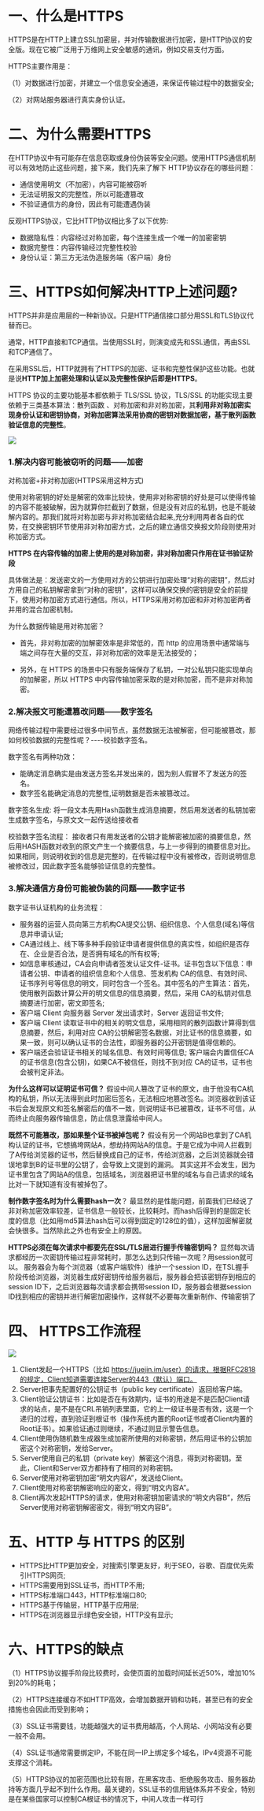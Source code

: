 # 一、什么是HTTPS
HTTPS是在HTTP上建立SSL加密层，并对传输数据进行加密，是HTTP协议的安全版。现在它被广泛用于万维网上安全敏感的通讯，例如交易支付方面。

HTTPS主要作用是：

（1）对数据进行加密，并建立一个信息安全通道，来保证传输过程中的数据安全;

（2）对网站服务器进行真实身份认证。
# 二、为什么需要HTTPS
在HTTP协议中有可能存在信息窃取或身份伪装等安全问题。使用HTTPS通信机制可以有效地防止这些问题，接下来，我们先来了解下
HTTP协议存在的哪些问题：

 - 通信使用明文（不加密），内容可能被窃听
 - 无法证明报文的完整性，所以可能遭篡改
 - 不验证通信方的身份，因此有可能遭遇伪装

 反观HTTPS协议，它比HTTP协议相比多了以下优势:
- 数据隐私性：内容经过对称加密，每个连接生成一个唯一的加密密钥
- 数据完整性：内容传输经过完整性校验
- 身份认证：第三方无法伪造服务端（客户端）身份

# 三、HTTPS如何解决HTTP上述问题?
HTTPS并非是应用层的一种新协议。只是HTTP通信接口部分用SSL和TLS协议代替而已。

通常，HTTP直接和TCP通信。当使用SSL时，则演变成先和SSL通信，再由SSL和TCP通信了。

在采用SSL后，HTTP就拥有了HTTPS的加密、证书和完整性保护这些功能。也就是说**HTTP加上加密处理和认证以及完整性保护后即是HTTPS**。

HTTPS 协议的主要功能基本都依赖于 TLS/SSL 协议，TLS/SSL 的功能实现主要依赖于三类基本算法：散列函数 、对称加密和非对称加密，其**利用非对称加密实现身份认证和密钥协商，对称加密算法采用协商的密钥对数据加密，基于散列函数验证信息的完整性**。

![](https://mmbiz.qpic.cn/mmbiz_png/zewrLkrYfsNPHHenibanG6wMyYBnOyCo7G4GoyaCRiadoGYDTAZvPaOwMU9Lx7H0icdRvVIibQ2ViclngC3tnqmCJBw/640?wx_fmt=png&tp=webp&wxfrom=5&wx_lazy=1&wx_co=1)

### 1.解决内容可能被窃听的问题——加密
对称加密+非对称加密(HTTPS采用这种方式)

使用对称密钥的好处是解密的效率比较快，使用非对称密钥的好处是可以使得传输的内容不能被破解，因为就算你拦截到了数据，但是没有对应的私钥，也是不能破解内容的。那我们就将对称加密与非对称加密结合起来,充分利用两者各自的优势，在交换密钥环节使用非对称加密方式，之后的建立通信交换报文阶段则使用对称加密方式。

**HTTPS 在内容传输的加密上使用的是对称加密，非对称加密只作用在证书验证阶段**

具体做法是：发送密文的一方使用对方的公钥进行加密处理“对称的密钥”，然后对方用自己的私钥解密拿到“对称的密钥”，这样可以确保交换的密钥是安全的前提下，使用对称加密方式进行通信。所以，HTTPS采用对称加密和非对称加密两者并用的混合加密机制。

为什么数据传输是用对称加密？
- 首先，非对称加密的加解密效率是非常低的，而 http 的应用场景中通常端与端之间存在大量的交互，非对称加密的效率是无法接受的；

- 另外，在 HTTPS 的场景中只有服务端保存了私钥，一对公私钥只能实现单向的加解密，所以 HTTPS 中内容传输加密采取的是对称加密，而不是非对称加密。

### 2.解决报文可能遭篡改问题——数字签名
网络传输过程中需要经过很多中间节点，虽然数据无法被解密，但可能被篡改，那如何校验数据的完整性呢？----校验数字签名。

数字签名有两种功效：
- 能确定消息确实是由发送方签名并发出来的，因为别人假冒不了发送方的签名。
- 数字签名能确定消息的完整性,证明数据是否未被篡改过。

数字签名生成:
将一段文本先用Hash函数生成消息摘要，然后用发送者的私钥加密生成数字签名，与原文文一起传送给接收者

校验数字签名流程：
接收者只有用发送者的公钥才能解密被加密的摘要信息，然后用HASH函数对收到的原文产生一个摘要信息，与上一步得到的摘要信息对比。如果相同，则说明收到的信息是完整的，在传输过程中没有被修改，否则说明信息被修改过，因此数字签名能够验证信息的完整性。

### 3.解决通信方身份可能被伪装的问题——数字证书
数字证书认证机构的业务流程：

- 服务器的运营人员向第三方机构CA提交公钥、组织信息、个人信息(域名)等信息并申请认证;
- CA通过线上、线下等多种手段验证申请者提供信息的真实性，如组织是否存在、企业是否合法，是否拥有域名的所有权等;
- 如信息审核通过，CA会向申请者签发认证文件-证书。证书包含以下信息：申请者公钥、申请者的组织信息和个人信息、签发机构 CA的信息、有效时间、证书序列号等信息的明文，同时包含一个签名。其中签名的产生算法：首先，使用散列函数计算公开的明文信息的信息摘要，然后，采用 CA的私钥对信息摘要进行加密，密文即签名;
- 客户端 Client 向服务器 Server 发出请求时，Server 返回证书文件;
- 客户端 Client 读取证书中的相关的明文信息，采用相同的散列函数计算得到信息摘要，然后，利用对应 CA的公钥解密签名数据，对比证书的信息摘要，如果一致，则可以确认证书的合法性，即服务器的公开密钥是值得信赖的。
- 客户端还会验证证书相关的域名信息、有效时间等信息; 客户端会内置信任CA的证书信息(包含公钥)，如果CA不被信任，则找不到对应 CA的证书，证书也会被判定非法。



**为什么这样可以证明证书可信？**
假设中间人篡改了证书的原文，由于他没有CA机构的私钥，所以无法得到此时加密后签名，无法相应地篡改签名。浏览器收到该证书后会发现原文和签名解密后的值不一致，则说明证书已被篡改，证书不可信，从而终止向服务器传输信息，防止信息泄露给中间人。

**既然不可能篡改，那如果整个证书被掉包呢？**
假设有另一个网站B也拿到了CA机构认证的证书，它想搞垮网站A，想劫持网站A的信息。于是它成为中间人拦截到了A传给浏览器的证书，然后替换成自己的证书，传给浏览器，之后浏览器就会错误地拿到B的证书里的公钥了，会导致上文提到的漏洞。
其实这并不会发生，因为证书里包含了网站A的信息，包括域名，浏览器把证书里的域名与自己请求的域名比对一下就知道有没有被掉包了。

**制作数字签名时为什么需要hash一次**？
最显然的是性能问题，前面我们已经说了非对称加密效率较差，证书信息一般较长，比较耗时。而hash后得到的是固定长度的信息（比如用md5算法hash后可以得到固定的128位的值），这样加密解密就会快很多。当然除此之外也有安全上的原因。

**HTTPS必须在每次请求中都要先在SSL/TLS层进行握手传输密钥吗？**
显然每次请求都经历一次密钥传输过程非常耗时，那怎么达到只传输一次呢？用session就可以。
服务器会为每个浏览器（或客户端软件）维护一个session ID，在TSL握手阶段传给浏览器，浏览器生成好密钥传给服务器后，服务器会把该密钥存到相应的session ID下，之后浏览器每次请求都会携带session ID，服务器会根据session ID找到相应的密钥并进行解密加密操作，这样就不必要每次重新制作、传输密钥了

# 四、 HTTPS工作流程
![](https://mmbiz.qpic.cn/mmbiz_png/zewrLkrYfsNPHHenibanG6wMyYBnOyCo7MWTaCSWK7liaPbnia8j6ahCc9hO3vzeKwSdlOqBjXhh4CDcfKF2FAzcw/640?wx_fmt=png&tp=webp&wxfrom=5&wx_lazy=1&wx_co=1)

1. Client发起一个HTTPS（比如 https://juejin.im/user）的请求，根据RFC2818的规定，Client知道需要连接Server的443（默认）端口。
2. Server把事先配置好的公钥证书（public key certificate）返回给客户端。
3. Client验证公钥证书：比如是否在有效期内，证书的用途是不是匹配Client请求的站点，是不是在CRL吊销列表里面，它的上一级证书是否有效，这是一个递归的过程，直到验证到根证书（操作系统内置的Root证书或者Client内置的Root证书）。如果验证通过则继续，不通过则显示警告信息。
4. Client使用伪随机数生成器生成加密所使用的对称密钥，然后用证书的公钥加密这个对称密钥，发给Server。
5. Server使用自己的私钥（private key）解密这个消息，得到对称密钥。至此，Client和Server双方都持有了相同的对称密钥。
6. Server使用对称密钥加密“明文内容A”，发送给Client。
7. Client使用对称密钥解密响应的密文，得到“明文内容A”。
8. Client再次发起HTTPS的请求，使用对称密钥加密请求的“明文内容B”，然后Server使用对称密钥解密密文，得到“明文内容B”。



# 五、HTTP 与 HTTPS 的区别
- HTTPS比HTTP更加安全，对搜索引擎更友好，利于SEO，谷歌、百度优先索引HTTPS网页;
- HTTPS需要用到SSL证书，而HTTP不用;
- HTTPS标准端口443，HTTP标准端口80;
- HTTPS基于传输层，HTTP基于应用层;
- HTTPS在浏览器显示绿色安全锁，HTTP没有显示;

# 六、HTTPS的缺点
（1）HTTPS协议握手阶段比较费时，会使页面的加载时间延长近50%，增加10%到20%的耗电；

（2）HTTPS连接缓存不如HTTP高效，会增加数据开销和功耗，甚至已有的安全措施也会因此而受到影响；

（3）SSL证书需要钱，功能越强大的证书费用越高，个人网站、小网站没有必要一般不会用。

（4）SSL证书通常需要绑定IP，不能在同一IP上绑定多个域名，IPv4资源不可能支撑这个消耗。

（5）HTTPS协议的加密范围也比较有限，在黑客攻击、拒绝服务攻击、服务器劫持等方面几乎起不到什么作用。最关键的，SSL证书的信用链体系并不安全，特别是在某些国家可以控制CA根证书的情况下，中间人攻击一样可行


